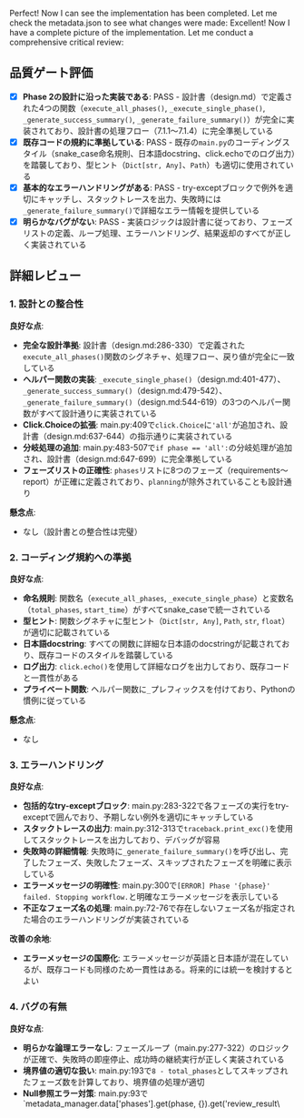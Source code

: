Perfect! Now I can see the implementation has been completed. Let me check the metadata.json to see what changes were made:
Excellent! Now I have a complete picture of the implementation. Let me conduct a comprehensive critical review:

## 品質ゲート評価

- [x] **Phase 2の設計に沿った実装である**: PASS - 設計書（design.md）で定義された4つの関数（`execute_all_phases()`, `_execute_single_phase()`, `_generate_success_summary()`, `_generate_failure_summary()`）が完全に実装されており、設計書の処理フロー（7.1.1〜7.1.4）に完全準拠している
- [x] **既存コードの規約に準拠している**: PASS - 既存の`main.py`のコーディングスタイル（snake_case命名規則、日本語docstring、click.echoでのログ出力）を踏襲しており、型ヒント（`Dict[str, Any]`、`Path`）も適切に使用されている
- [x] **基本的なエラーハンドリングがある**: PASS - try-exceptブロックで例外を適切にキャッチし、スタックトレースを出力、失敗時には`_generate_failure_summary()`で詳細なエラー情報を提供している
- [x] **明らかなバグがない**: PASS - 実装ロジックは設計書に従っており、フェーズリストの定義、ループ処理、エラーハンドリング、結果返却のすべてが正しく実装されている

## 詳細レビュー

### 1. 設計との整合性

**良好な点**:
- **完全な設計準拠**: 設計書（design.md:286-330）で定義された`execute_all_phases()`関数のシグネチャ、処理フロー、戻り値が完全に一致している
- **ヘルパー関数の実装**: `_execute_single_phase()`（design.md:401-477）、`_generate_success_summary()`（design.md:479-542）、`_generate_failure_summary()`（design.md:544-619）の3つのヘルパー関数がすべて設計通りに実装されている
- **Click.Choiceの拡張**: main.py:409で`click.Choice`に`'all'`が追加され、設計書（design.md:637-644）の指示通りに実装されている
- **分岐処理の追加**: main.py:483-507で`if phase == 'all':`の分岐処理が追加され、設計書（design.md:647-699）に完全準拠している
- **フェーズリストの正確性**: `phases`リストに8つのフェーズ（requirements〜report）が正確に定義されており、`planning`が除外されていることも設計通り

**懸念点**:
- なし（設計書との整合性は完璧）

### 2. コーディング規約への準拠

**良好な点**:
- **命名規則**: 関数名（`execute_all_phases`, `_execute_single_phase`）と変数名（`total_phases`, `start_time`）がすべてsnake_caseで統一されている
- **型ヒント**: 関数シグネチャに型ヒント（`Dict[str, Any]`, `Path`, `str`, `float`）が適切に記載されている
- **日本語docstring**: すべての関数に詳細な日本語のdocstringが記載されており、既存コードのスタイルを踏襲している
- **ログ出力**: `click.echo()`を使用して詳細なログを出力しており、既存コードと一貫性がある
- **プライベート関数**: ヘルパー関数に`_`プレフィックスを付けており、Pythonの慣例に従っている

**懸念点**:
- なし

### 3. エラーハンドリング

**良好な点**:
- **包括的なtry-exceptブロック**: main.py:283-322で各フェーズの実行をtry-exceptで囲んでおり、予期しない例外を適切にキャッチしている
- **スタックトレースの出力**: main.py:312-313で`traceback.print_exc()`を使用してスタックトレースを出力しており、デバッグが容易
- **失敗時の詳細情報**: 失敗時に`_generate_failure_summary()`を呼び出し、完了したフェーズ、失敗したフェーズ、スキップされたフェーズを明確に表示している
- **エラーメッセージの明確性**: main.py:300で`[ERROR] Phase '{phase}' failed. Stopping workflow.`と明確なエラーメッセージを表示している
- **不正なフェーズ名の処理**: main.py:72-76で存在しないフェーズ名が指定された場合のエラーハンドリングが実装されている

**改善の余地**:
- **エラーメッセージの国際化**: エラーメッセージが英語と日本語が混在しているが、既存コードも同様のため一貫性はある。将来的には統一を検討するとよい

### 4. バグの有無

**良好な点**:
- **明らかな論理エラーなし**: フェーズループ（main.py:277-322）のロジックが正確で、失敗時の即座停止、成功時の継続実行が正しく実装されている
- **境界値の適切な扱い**: main.py:193で`8 - total_phases`としてスキップされたフェーズ数を計算しており、境界値の処理が適切
- **Null参照エラー対策**: main.py:93で`metadata_manager.data['phases'].get(phase, {}).get('review_result\